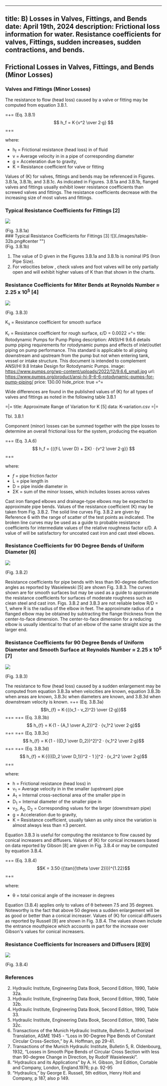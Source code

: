 -----
title:  B) Losses in Valves, Fittings, and Bends
date: April 19th, 2024
description: Frictional loss information for water. Resistance coefficients for valves, Fittings, sudden increases, sudden contractions, and bends.
-----

## Frictional Losses in Valves, Fittings, and Bends (Minor Losses)

### Valves and Fittings (Minor Losses)

The resistance to flow (head loss) caused by a valve or fitting may be computed from equation 3.B.1.

=+=
<span class= equation-label>(Eq. 3.B.1)</span>
$$ h_f = K·{v^2 \over 2·g} $$
=+=

where:

- h<sub>f</sub> = Frictional resistance (head loss) in <units us = "feet" metric = "meters"></units> of fluid 
- v = Average velocity in <units us = "feet/second" metric = "meters/second"></units> in a pipe of corresponding diameter 
- g = Acceleration due to gravity, <units us = "32.2 ft/s^2" metric = "9.81 m/s^2"/>
- K = Resistance coefficient for valve or fitting

Values of (K) for valves, fittings and bends may be referenced in Figures. 3.B.1a, 3.B.1b, and 3.B.1c. As indicated in Figures. 3.B.1a and 3.B.1b, flanged valves and fittings usually exhibit lower resistance coefficients than screwed valves and fittings. The resistance coefficients decrease with the increasing size of most valves and fittings.

### Typical Resistance Coefficients for Fittings [2]
![](./images/table-32a.png#center "")
<div class="figure-label">(Fig. 3.B.1a)</div>
### Typical Resistance Coefficients for Fittings [3]
![](./images/table-32b.png#center "")
<div class="figure-label">(Fig. 3.B.1b)</div>

1. The value of D given in the Figures 3.B.1a and 3.B.1b is nominal IPS (Iron Pipe Size).
2. For velocities below <units us="15 feet per second" metric = "4.6 meters per second"></units>, check valves and foot valves will be only partially open and will exhibit higher values of K than that shown in the charts.
### Resistance Coefficients for Miter Bends at Reynolds Number ≈ 2.25 x 10<sup>5</sup> [4]
![](./images/miter-bends.png#center "")
<div class="figure-label">(Fig. 3.B.3)</div>

K<sub>s</sub> = Resistance coefficient for smooth surface

K<sub>r</sub> = Resistance coefficient for rough surface, ε/D = 0.0022
=^=
title: Rotodynamic Pumps for Pump Piping
description: ANSI/HI 9.6.6 details pump piping requirements for rotodynamic pumps and effects of inlet/outlet piping on pump performance. This standard is applicable to all piping downstream and upstream from the pump but not when entering tank, vessel or intake structure. This document is intended to complement ANSI/HI 9.8 Intake Design for Rotodynamic Pumps.
image: https://www.pumps.org/wp-content/uploads/2022/12/9.6.6_small.jpg
url: https://www.pumps.org/product/ansi-hi-9-6-6-rotodynamic-pumps-for-pump-piping/
price: 130.00 
hide_price: true
=^=

Wide differences are found in the published values of (K) for all types of valves and fittings as noted in the following table 3.B.1

=|=
title: Approximate Range of Variation for K [5]
data: K-variation.csv
=|=
<div class="table-label">Tbl. 3.B.1</div>

Component (minor) losses can be summed together with the pipe losses to determine an overall frictional loss for the system, producing the equation

=+=
<span class= equation-label >(Eq. 3.A.6)</span>
$$ h_f = {({f·L \over D} + ΣK) · {v^2 \over 2·g}} $$
=+=

where:

- *f* = pipe friction factor
- L = pipe length in <units us = "feet" metric = "meters"/>
- D = pipe inside diameter in <units us = "feet" metric = "meters"/>
- ΣK = sum of the minor losses, which includes losses across valves

Cast iron flanged elbows and drainage-type elbows may be expected to approximate pipe bends. Values of the resistance coefficient (K) may be taken from Fig. 3.B.2. The solid line curves Fig. 3.B.2 are given by Reference 6 with the range of scatter of the test points as indicated. The broken line curves may be used as a guide to probable resistance coefficients for intermediate values of the relative roughness factor ε/D. A value of <units us = "ε = 0.00085 feet" metric = "ε = 0.259 mm"></units>  will be satisfactory for uncoated cast iron and cast steel elbows.

### Resistance Coefficients for 90 Degree Bends of Uniform Diameter [6]

![](./images/IIIB-5A.png#center "")
<div class="figure-label">(Fig. 3.B.2)</div>

Resistance coefficients for pipe bends with less than 90-degree deflection angles as reported by Wasielewski [5] are shown Fig. 3.B.3. The curves shown are for smooth surfaces but may be used as a guide to approximate the resistance coefficients for surfaces of moderate roughness such as clean steel and cast iron. Figs. 3.B.2 and 3.B.3 are not reliable below R/D = 1, where R is the radius of the elbow in feet. The approximate radius of a flanged elbow may be obtained by subtracting the flange thickness from the center-to-face dimension. The center-to-face dimension for a reducing elbow is usually identical to that of an elbow of the same straight size as the larger end.

### Resistance Coefficients for 90 Degree Bends of Uniform Diameter and Smooth Surface at Reynolds Number ≈ 2.25 x 10<sup>5</sup> [7]

![](./images/IIIB-5B.png#center "")
<div class="figure-label">(Fig. 3.B.3)</div>

The resistance to flow (head loss) caused by a sudden enlargement may be computed from equation 3.B.3a when velocities are known, equation 3.B.3b when areas are known, 3.B.3c when diameters are known, and 3.B.3d when downstream velocity is known.
=+=
<span class= equation-label >(Eq. 3.B.3a)</span>
$$h_{f} = K·{{(v_1 - v_2)^2} \over {2·g}}$$
=+=
=+=
<span class= equation-label >(Eq. 3.B.3b)</span>
$$ h_{f} = K·(1 - {A_1 \over A_2})^2 · {v_1^2 \over 2·g}$$
=+=
=+=
<span class= equation-label >(Eq. 3.B.3c)</span>
$$ h_{f} = K·[1 - ({D_1 \over D_2})^2]^2 · {v_1^2 \over 2·g}$$
=+=
=+=
<span class= equation-label >(Eq. 3.B.3d)</span>
$$ h_{f} = K·[{({D_2 \over D_1})^2 - 1 }]^2 · {v_2^2 \over 2·g}$$
=+=

where:

- h = Frictional resistance (head loss) in <units us = "feet of fluid" metric = "meters of fluid"/> 
- v<sub>1</sub> = Average velocity in <units us = "feet/second" metric = "meters/second"></units> in the smaller (upstream) pipe 
- A<sub>1</sub> = Internal cross-sectional area of the smaller pipe in <units us = "square feet" metric = "square meters"/>
- D<sub>1</sub> = Internal diameter of the smaller pipe in <units us = "feet" metric = "meters"/>
- v<sub>2</sub>, A<sub>2</sub>, D<sub>2</sub> = Corresponding values for the larger (downstream pipe)
- g = Acceleration due to gravity, <units us = "32.2 ft/s^2" metric = "9.81 m/s^2"/>
- K = Resistance coefficient, usually taken as unity since the variation is almost always less than ±3 percent.

Equation 3.B.3 is useful for computing the resistance to flow caused by conical increasers and diffusers. Values of (K) for conical increasers based on data reported by Gibson [8] are given in Fig. 3.B.4 or may be computed by equation 3.B.4.

=+=
<span class= equation-label >(Eq. 3.B.4)</span>
$$K = 3.50·({\tan({\theta \over 2})})^{1.22}$$
=+=

where:

-  θ = total conical angle of the increaser in degrees

Equation (3.B.4) applies only to values of θ between 7.5 and 35 degrees. Noteworthy is the fact that above 50 degrees a sudden enlargement will be as good or better than a conical increaser. Values of (K) for conical diffusers as reported by Russell [9] are shown in Fig. 3.B.4. The values shown include the entrance mouthpiece which accounts in part for the increase over Gibson's values for conical increasers.

### Resistance Coefficients for Increasers and Diffusers [8][9]
![](./images/Resistance-Coefficients-Increasers-Diffusers.png#center "")
<div class="figure-label">(Fig. 3.B.4)</div>

### References
2.	Hydraulic Institute, Engineering Data Book, Second Edition, 1990, Table 32a.
3.	Hydraulic Institute, Engineering Data Book, Second Edition, 1990, Table 32b.
4.	Hydraulic Institute, Engineering Data Book, Second Edition, 1990, Table 33.
5.	Hydraulic Institute, Engineering Data Book, Second Edition, 1990, Table 32c.
6.	Transactions of the Munich Hydraulic Institute, Bulletin 3, Authorized Translation, ASME 1945 - “Loss in 90-Degree  Pipe Bends of Constant Circular Cross-Section,” by A. Hoffman, pp 29-41.
7.	Transactions of the Munich Hydraulic Institute, Bulletin 5, R. Oldenbourg, 1932, “Losses in Smooth Pipe Bends of Circular Cross Section with less than 90-degree Change in Direction, by Rudolf Wasielewski”. 
8.	“Hydraulics and its Applications” by A. H. Gibson, 3rd Edition, Cortable and Company, London, England.1976; p.p. 92-95
9.	“Hydraulics,” by George E. Russell, 5th edition, Henry Holt and Company, p 187, also p 149.
